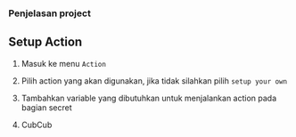 ### Penjelasan project

## Setup Action
1. Masuk ke menu `Action`
2. Pilih action yang akan digunakan, jika tidak silahkan pilih `setup your own`
3. Tambahkan variable yang dibutuhkan untuk menjalankan action pada bagian secret

5. CubCub